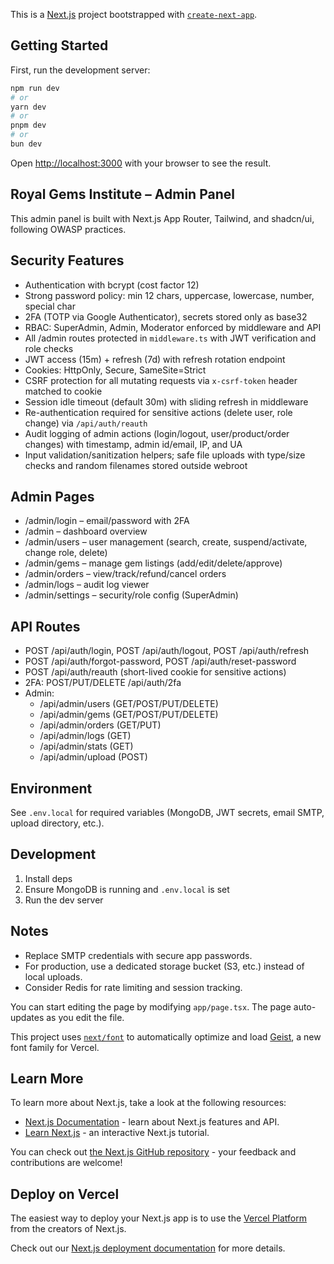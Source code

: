 This is a [Next.js](https://nextjs.org) project bootstrapped with [`create-next-app`](https://nextjs.org/docs/app/api-reference/cli/create-next-app).

## Getting Started

First, run the development server:

```bash
npm run dev
# or
yarn dev
# or
pnpm dev
# or
bun dev
```

Open [http://localhost:3000](http://localhost:3000) with your browser to see the result.

## Royal Gems Institute – Admin Panel

This admin panel is built with Next.js App Router, Tailwind, and shadcn/ui, following OWASP practices.

## Security Features

- Authentication with bcrypt (cost factor 12)
- Strong password policy: min 12 chars, uppercase, lowercase, number, special char
- 2FA (TOTP via Google Authenticator), secrets stored only as base32
- RBAC: SuperAdmin, Admin, Moderator enforced by middleware and API
- All /admin routes protected in `middleware.ts` with JWT verification and role checks
- JWT access (15m) + refresh (7d) with refresh rotation endpoint
- Cookies: HttpOnly, Secure, SameSite=Strict
- CSRF protection for all mutating requests via `x-csrf-token` header matched to cookie
- Session idle timeout (default 30m) with sliding refresh in middleware
- Re-authentication required for sensitive actions (delete user, role change) via `/api/auth/reauth`
- Audit logging of admin actions (login/logout, user/product/order changes) with timestamp, admin id/email, IP, and UA
- Input validation/sanitization helpers; safe file uploads with type/size checks and random filenames stored outside webroot

## Admin Pages

- /admin/login – email/password with 2FA
- /admin – dashboard overview
- /admin/users – user management (search, create, suspend/activate, change role, delete)
- /admin/gems – manage gem listings (add/edit/delete/approve)
- /admin/orders – view/track/refund/cancel orders
- /admin/logs – audit log viewer
- /admin/settings – security/role config (SuperAdmin)

## API Routes

- POST /api/auth/login, POST /api/auth/logout, POST /api/auth/refresh
- POST /api/auth/forgot-password, POST /api/auth/reset-password
- POST /api/auth/reauth (short-lived cookie for sensitive actions)
- 2FA: POST/PUT/DELETE /api/auth/2fa
- Admin:
	- /api/admin/users (GET/POST/PUT/DELETE)
	- /api/admin/gems (GET/POST/PUT/DELETE)
	- /api/admin/orders (GET/PUT)
	- /api/admin/logs (GET)
	- /api/admin/stats (GET)
	- /api/admin/upload (POST)

## Environment

See `.env.local` for required variables (MongoDB, JWT secrets, email SMTP, upload directory, etc.).

## Development

1. Install deps
2. Ensure MongoDB is running and `.env.local` is set
3. Run the dev server

## Notes

- Replace SMTP credentials with secure app passwords.
- For production, use a dedicated storage bucket (S3, etc.) instead of local uploads.
- Consider Redis for rate limiting and session tracking.

You can start editing the page by modifying `app/page.tsx`. The page auto-updates as you edit the file.

This project uses [`next/font`](https://nextjs.org/docs/app/building-your-application/optimizing/fonts) to automatically optimize and load [Geist](https://vercel.com/font), a new font family for Vercel.

## Learn More

To learn more about Next.js, take a look at the following resources:

- [Next.js Documentation](https://nextjs.org/docs) - learn about Next.js features and API.
- [Learn Next.js](https://nextjs.org/learn) - an interactive Next.js tutorial.

You can check out [the Next.js GitHub repository](https://github.com/vercel/next.js) - your feedback and contributions are welcome!

## Deploy on Vercel

The easiest way to deploy your Next.js app is to use the [Vercel Platform](https://vercel.com/new?utm_medium=default-template&filter=next.js&utm_source=create-next-app&utm_campaign=create-next-app-readme) from the creators of Next.js.

Check out our [Next.js deployment documentation](https://nextjs.org/docs/app/building-your-application/deploying) for more details.
